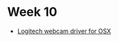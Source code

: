 # Week 10

+ [Logitech webcam driver for OSX](https://download01.logi.com/web/ftp/pub/video/quickcam/lws220.dmg)